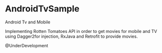 # AndroidTvSample
Android Tv and Mobile

Implementing Rotten Tomatoes API in order to get movies for mobile and TV using Dagger2for injection, RxJava and Retrofit to provide movies.

@UnderDevelopment
